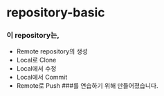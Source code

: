# repository-basic  
  
### 이 repository는,
* Remote repository의 생성
* Local로 Clone
* Local에서 수정
* Local에서 Commit
* Remote로 Push
###를 연습하기 위해 만들어졌습니다.